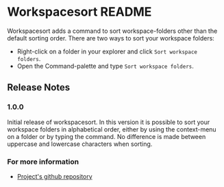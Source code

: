 # Workspacesort README

Workspacesort adds a command to sort workspace-folders other than the default sorting order. There are two ways to sort your workspace folders:
* Right-click on a folder in your explorer and click `Sort workspace folders`.
* Open the Command-palette and type `Sort workspace folders`.

## Release Notes

### 1.0.0

Initial release of workspacesort. In this version it is possible to sort your workspace folders in alphabetical order, either by using the context-menu on a folder or by typing the command. No difference is made between uppercase and lowercase characters when sorting.

### For more information

* [Project's github repository](https://github.com/iciclesoft/workspacesort-for-VSCode)